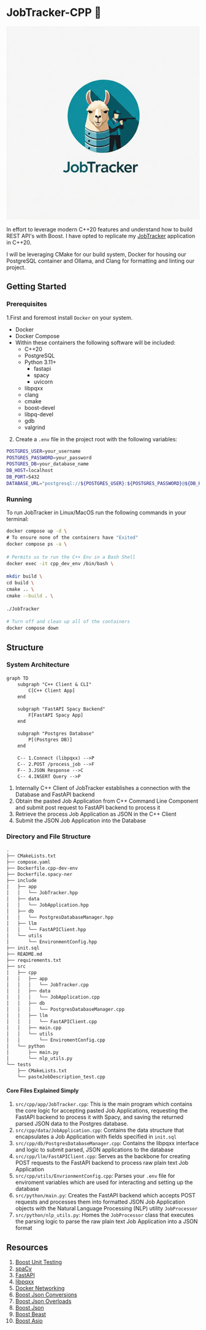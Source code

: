 # JobTracker-CPP 💼

![JobTracker-Logo](logo.jpeg)

In effort to leverage modern C++20 features and understand how to build
REST API's with Boost. I have opted to replicate my 
[JobTracker](https://github.com/luisdavidgarcia/JobTracker) application in
C++20. 

I will be leveraging CMake for our build system, Docker for housing
our PostgreSQL container and Ollama, and Clang for formatting and linting
our project.

## Getting Started

### Prerequisites

1.First and foremost install `Docker` on your system.
- Docker
- Docker Compose
- Within these containers the following software will be included:
  - C++20
  - PostgreSQL
  - Python 3.11+
    - fastapi
    - spacy
    - uvicorn
  - libpqxx
  - clang
  - cmake
  - boost-devel
  - libpq-devel
  - gdb
  - valgrind

2.  Create a `.env` file in the project root with the following variables:

```sh
POSTGRES_USER=your_username
POSTGRES_PASSWORD=your_password
POSTGRES_DB=your_database_name
DB_HOST=localhost
DB_PORT=5432
DATABASE_URL="postgresql://${POSTGRES_USER}:${POSTGRES_PASSWORD}@${DB_HOST}:${DB_PORT}/${POSTGRES_DB}"
```

### Running

To run JobTracker in Linux/MacOS run the following commands in your terminal:

```sh
docker compose up -d \
# To ensure none of the containers have "Exited"
docker compose ps -a \

# Permits us to run the C++ Env in a Bash Shell
docker exec -it cpp_dev_env /bin/bash \

mkdir build \
cd build \
cmake .. \
cmake --build . \

./JobTracker

# Turn off and clean up all of the containers
docker compose down
```

## Structure

### System Architecture

```mermaid
graph TD
    subgraph "C++ Client & CLI"
        C[C++ Client App]
    end

    subgraph "FastAPI Spacy Backend"
        F[FastAPI Spacy App]
    end

    subgraph "Postgres Database"
        P[(Postgres DB)]
    end

    C-- 1.Connect (libpqxx) -->P
    C-- 2.POST /process_job -->F
    F-- 3.JSON Response -->C
    C-- 4.INSERT Query -->P
```

1. Internally C++ Client of JobTracker establishes a connection with the
   Database and FastAPI backend
2. Obtain the pasted Job Application from C++ Command Line Component and
   submit post request to FastAPI backend to process it
3. Retrieve the process Job Application as JSON in the C++ Client
4. Submit the JSON Job Application into the Database

### Directory and File Structure

```
.
├── CMakeLists.txt
├── compose.yaml
├── Dockerfile.cpp-dev-env
├── Dockerfile.spacy-ner
├── include
│   ├── app
│   │   └── JobTracker.hpp
│   ├── data
│   │   └── JobApplication.hpp
│   ├── db
│   │   └── PostgresDatabaseManager.hpp
│   ├── llm
│   │   └── FastAPIClient.hpp
│   └── utils
│       └── EnvironmentConfig.hpp
├── init.sql
├── README.md
├── requirements.txt
├── src
│   ├── cpp
│   │   ├── app
│   │   │   └── JobTracker.cpp
│   │   ├── data
│   │   │   └── JobApplication.cpp
│   │   ├── db
│   │   │   └── PostgresDatabaseManager.cpp
│   │   ├── llm
│   │   │   └── FastAPIClient.cpp
│   │   ├── main.cpp
│   │   └── utils
│   │       └── EnviromentConfig.cpp
│   └── python
│       ├── main.py
│       └── nlp_utils.py
└── tests
    ├── CMakeLists.txt
    └── pasteJobDescription_test.cpp
```

#### Core Files Explained Simply

1. `src/cpp/app/JobTracker.cpp`: This is the main program which contains the core logic for
    accepting pasted Job Applications, requesting the FastAPI backend to process it with Spacy,
    and saving the returned parsed JSON data to the Postgres database.
2. `src/cpp/data/JobApplication.cpp`: Contains the data structure that encapsulates a Job
   Application with fields specified in `init.sql`
3. `src/cpp/db/PostgresDatabaseManager.cpp`: Contains the libpqxx interface and logic to submit
   parsed, JSON applications to the database
4. `src/cpp/llm/FastAPIClient.cpp`: Serves as the backbone for creating POST requests to the
   FastAPI backend to process raw plain text Job Application
5. `src/cpp/utils/EnvrionmentConfig.cpp`: Parses your `.env` file for enviroment variables which
   are used for interacting and setting up the database
6. `src/python/main.py`: Creates the FastAPI backend which accepts POST requests and processes
    them into formatted JSON Job Application objects with the Natural Language Processing (NLP)
    utility `JobProcessor`
7. `src/python/nlp_utils.py`: Homes the `JobProcessor` class that executes the parsing logic to
    parse the raw plain text Job Application into a JSON format   

## Resources

1. [Boost Unit Testing](https://www.boost.org/doc/libs/latest/libs/test/doc/html/index.html)
2. [spaCy](https://spacy.io/)
3. [FastAPI](https://github.com/fastapi/fastapi)
4. [libpqxx](https://github.com/jtv/libpqxx)
5. [Docker Networking](https://www.netmaker.io/resources/docker-compose-network)
6. [Boost Json Conversions](https://www.boost.org/doc/libs/latest/libs/json/doc/html/json/conversion/custom_conversions.html)
7. [Boost Json Overloads](https://www.boost.org/doc/libs/latest/libs/json/doc/html/json/conversion/custom_conversions.html)
8. [Boost Json](https://www.boost.org/doc/libs/latest/libs/json/doc/html/index.html)
9. [Boost Beast](https://www.boost.org/doc/libs/latest/libs/beast/doc/html/index.html)
10. [Boost Asio](https://www.boost.org/doc/libs/1_73_0/doc/html/boost_asio/overview.html)
